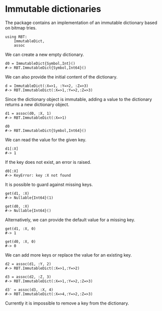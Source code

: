 Immutable dictionaries
======================

The package contains an implementation of an immutable dictionary based on
bitmap tries.

    using RBT:
        ImmutableDict,
        assoc

We can create a new empty dictionary.

    d0 = ImmutableDict{Symbol,Int}()
    #-> RBT.ImmutableDict{Symbol,Int64}()

We can also provide the initial content of the dictionary.

    d = ImmutableDict(:X=>1, :Y=>2, :Z=>3)
    #-> RBT.ImmutableDict(:X=>1,:Y=>2,:Z=>3)

Since the dictionary object is immutable, adding a value to the dictionary
returns a new dictionary object.

    d1 = assoc(d0, :X, 1)
    #-> RBT.ImmutableDict(:X=>1)

    d0
    #-> RBT.ImmutableDict{Symbol,Int64}()

We can read the value for the given key.

    d1[:X]
    #-> 1

If the key does not exist, an error is raised.

    d0[:X]
    #-> KeyError: key :X not found

It is possible to guard against missing keys.

    get(d1, :X)
    #-> Nullable{Int64}(1)

    get(d0, :X)
    #-> Nullable{Int64}()

Alternatively, we can provide the default value for a missing key.

    get(d1, :X, 0)
    #-> 1

    get(d0, :X, 0)
    #-> 0

We can add more keys or replace the value for an existing key.

    d2 = assoc(d1, :Y, 2)
    #-> RBT.ImmutableDict(:X=>1,:Y=>2)

    d3 = assoc(d2, :Z, 3)
    #-> RBT.ImmutableDict(:X=>1,:Y=>2,:Z=>3)

    d3′ = assoc(d3, :X, 4)
    #-> RBT.ImmutableDict(:X=>4,:Y=>2,:Z=>3)

Currently it is impossible to remove a key from the dictionary.

